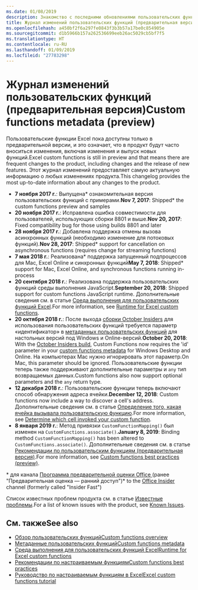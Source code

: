 ```yaml
---
ms.date: 01/08/2019
description: Знакомство с последними обновлениями пользовательских функций Excel.
title: Журнал изменений пользовательских функций (предварительная версия)
ms.openlocfilehash: a450bf2f6a297fe0843f3b3b57a17be0c854905e
ms.sourcegitcommit: d1b5966b157a262536699eeb26ac5029cb5bf7f5
ms.translationtype: HT
ms.contentlocale: ru-RU
ms.lasthandoff: 01/09/2019
ms.locfileid: "27783298"
---
```

# <a name="custom-functions-changelog-preview"></a><span data-ttu-id="4372d-103">Журнал изменений пользовательских функций (предварительная версия)</span><span class="sxs-lookup"><span data-stu-id="4372d-103">Custom functions metadata (preview)</span></span>

<span data-ttu-id="4372d-104">Пользовательские функции Excel пока доступны только в предварительной версии, и это означает, что в продукт будут часто вноситься изменения, включая изменения и выпуск новых функций.</span><span class="sxs-lookup"><span data-stu-id="4372d-104">Excel custom functions is still in preview and that means there are frequent changes to the product, including changes and the release of new features.</span></span> <span data-ttu-id="4372d-105">Этот журнал изменений предоставляет самую актуальную информацию о любых изменениях продукта.</span><span class="sxs-lookup"><span data-stu-id="4372d-105">This changelog provides the most up-to-date information about any changes to the product.</span></span>

- <span data-ttu-id="4372d-106">**7 ноября 2017 г.**: Выпущена\* ознакомительная версия пользовательских функций с примерами.</span><span class="sxs-lookup"><span data-stu-id="4372d-106">**Nov 7, 2017**: Shipped\* the custom functions preview and samples</span></span>
- <span data-ttu-id="4372d-107">**20 ноября 2017 г.**: Исправлена ошибка совместимости для пользователей, использующих сборки 8801 и выше.</span><span class="sxs-lookup"><span data-stu-id="4372d-107">**Nov 20, 2017**: Fixed compatibility bug for those using builds 8801 and later</span></span>
- <span data-ttu-id="4372d-108">**28 ноября 2017 г.**: Добавлена поддержка отмены вызова асинхронных функций (необходимо изменение для потоковых функций).</span><span class="sxs-lookup"><span data-stu-id="4372d-108">**Nov 28, 2017**: Shipped\* support for cancellation on asynchronous functions (requires change for streaming functions)</span></span>
- <span data-ttu-id="4372d-109">**7 мая 2018 г.**: Реализована\* поддержка запущенный подпроцессов для Mac, Excel Online и синхронных функций</span><span class="sxs-lookup"><span data-stu-id="4372d-109">**May 7, 2018**: Shipped\* support for Mac, Excel Online, and synchronous functions running in-process</span></span>
- <span data-ttu-id="4372d-110">**20 сентября 2018 г.**: Реализована поддержка пользовательских функций среды выполнения JavaScript.</span><span class="sxs-lookup"><span data-stu-id="4372d-110">**September 20, 2018**: Shipped support for custom functions JavaScript runtime.</span></span> <span data-ttu-id="4372d-111">Дополнительные сведения см. в статье [Среда выполнения для пользовательских функций Excel](custom-functions-runtime.md).</span><span class="sxs-lookup"><span data-stu-id="4372d-111">For more information, see [Runtime for Excel custom functions](custom-functions-runtime.md).</span></span>
- <span data-ttu-id="4372d-112">**20 октября 2018 г.**: После выхода [cборки October Insiders](https://support.office.com/ru-RU/article/what-s-new-for-office-insiders-c152d1e2-96ff-4ce9-8c14-e74e13847a24) для использования пользовательских функций требуется параметр «идентификатор» в [метаданных пользовательских функций](custom-functions-json.md) для настольных версий под Windows и Online-версий.</span><span class="sxs-lookup"><span data-stu-id="4372d-112">**October 20, 2018**: With the [October Insiders build](https://support.office.com/ru-RU/article/what-s-new-for-office-insiders-c152d1e2-96ff-4ce9-8c14-e74e13847a24), Custom Functions now requires the 'id' parameter in your [custom functions metadata](custom-functions-json.md) for Windows Desktop and Online.</span></span> <span data-ttu-id="4372d-113">На компьютерах Mac нужно игнорировать этот параметр.</span><span class="sxs-lookup"><span data-stu-id="4372d-113">On Mac, this parameter should be ignored.</span></span> <span data-ttu-id="4372d-114">Пользовательские функции теперь также поддерживают дополнительные параметры и `any` тип возвращаемых данных.</span><span class="sxs-lookup"><span data-stu-id="4372d-114">Custom functions also now support optional parameters and the `any` return type.</span></span>
- <span data-ttu-id="4372d-115">**12 декабря 2018 г.**: Пользовательские функции теперь включают способ обнаружения адреса ячейки.</span><span class="sxs-lookup"><span data-stu-id="4372d-115">**December 12, 2018**: Custom functions now include a way to discover a cell's address.</span></span> <span data-ttu-id="4372d-116">Дополнительные сведения см. в статье [Определение того, какая ячейка вызывала пользовательскую функцию](custom-functions-overview.md#determine-which-cell-invoked-your-custom-function).</span><span class="sxs-lookup"><span data-stu-id="4372d-116">For more information, see [Determine which cell invoked your custom function](custom-functions-overview.md#determine-which-cell-invoked-your-custom-function).</span></span>
- <span data-ttu-id="4372d-117">**8 января 2019 г.**: Метод привязки `CustomFunctionMapping()` был изменен на `CustomFunctions.associate()`.</span><span class="sxs-lookup"><span data-stu-id="4372d-117">**January 8, 2019**: Binding method `CustomFunctionMapping()` has been altered to `CustomFunctions.associate()`.</span></span> <span data-ttu-id="4372d-118">Дополнительные сведения см. в статье [Рекомендации по пользовательским функциям (предварительная версия)](custom-functions-best-practices.md).</span><span class="sxs-lookup"><span data-stu-id="4372d-118">For more information, see [Custom functions best practices (preview)](custom-functions-best-practices.md).</span></span>

<span data-ttu-id="4372d-119">\* для канала [Программа предварительной оценки Office ](https://products.office.com/office-insider) (ранее "Предварительная оценка — ранний доступ")</span><span class="sxs-lookup"><span data-stu-id="4372d-119">\* to the [Office Insider](https://products.office.com/office-insider) channel (formerly called "Insider Fast")</span></span>

<span data-ttu-id="4372d-120">Список известных проблем продукта см. в статье [Известные проблемы](custom-functions-overview.md#known-issues).</span><span class="sxs-lookup"><span data-stu-id="4372d-120">For a list of known issues with the product, see [Known Issues](custom-functions-overview.md#known-issues).</span></span> 

## <a name="see-also"></a><span data-ttu-id="4372d-121">См. также</span><span class="sxs-lookup"><span data-stu-id="4372d-121">See also</span></span>

* [<span data-ttu-id="4372d-122">Обзор пользовательских функций</span><span class="sxs-lookup"><span data-stu-id="4372d-122">Custom functions overview</span></span>](custom-functions-overview.md)
* [<span data-ttu-id="4372d-123">Метаданные пользовательских функций</span><span class="sxs-lookup"><span data-stu-id="4372d-123">Custom functions metadata</span></span>](custom-functions-json.md)
* [<span data-ttu-id="4372d-124">Среда выполнения для пользовательских функций Excel</span><span class="sxs-lookup"><span data-stu-id="4372d-124">Runtime for Excel custom functions</span></span>](custom-functions-runtime.md)
* [<span data-ttu-id="4372d-125">Рекомендации по настраиваемым функциям</span><span class="sxs-lookup"><span data-stu-id="4372d-125">Custom functions best practices</span></span>](custom-functions-best-practices.md)
* [<span data-ttu-id="4372d-126">Руководство по настраиваемым функциям в Excel</span><span class="sxs-lookup"><span data-stu-id="4372d-126">Excel custom functions tutorial</span></span>](../tutorials/excel-tutorial-create-custom-functions.md)
